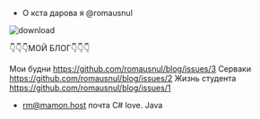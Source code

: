 
- О кста дарова я @romausnul

![download](https://user-images.githubusercontent.com/119739400/211413529-76c22f1c-ca77-4162-9352-7fabcdd62115.gif)

👇👇👇МОЙ БЛОГ👇👇👇




Мои будни https://github.com/romausnul/blog/issues/3
Серваки https://github.com/romausnul/blog/issues/2
Жизнь студента https://github.com/romausnul/blog/issues/1




- rm@mamon.host почта
C# love. Java
<!---
romausnul/romausnul is a ✨ special ✨ repository because its `README.md` (this file) appears on your GitHub profile.
You can click the Preview link to take a look at your changes.
--->
